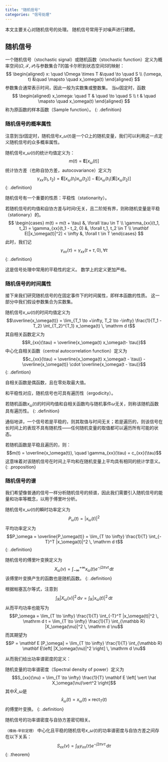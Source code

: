 ```yaml
---
title: "随机信号"
categories: "信号处理"
---
```


本文主要关心对随机信号的处理。
随机信号常用于对噪声进行建模。

## 随机信号

一个随机信号（stochastic signal）或随机函数（stochastic function）定义为概率空间$(\Omega, \mathcal F, \mathcal P)$与参数集合$T$的笛卡尔积到状态空间$S$的映射：
$$
\begin{aligned}
x: \quad \Omega \times T &\quad \to \quad S \\
(\omega, t) &\quad \mapsto \quad x_\omega(t)
\end{aligned}
$$
参数集合通常表示时间，因此一般为实数集或整数集。
当$\omega$固定时，函数
$$
\begin{aligned}
x_\omega: \quad T & \quad \to \quad S \\
t & \quad \mapsto \quad x_\omega(t)
\end{aligned}
$$
称为原函数的样本函数（Sample function）。
{: .definition}

### 随机信号的概率属性

注意到当$t$固定时，随机信号$x\_\omega(t)$是一个$\Omega$上的随机变量，我们可以利用这一点定义随机信号的众多概率属性。

随机信号$x\_\omega(t)$的统计均值定义为：
$$m(t) = \mathbf E [x_\omega(t)]$$
统计协方差（也称自协方差，autocovariance）定义为
$$\gamma_{xx}(t_1, t_2) = \mathbf E[x_\omega(t_1) x_\omega(t_2)] - \mathbf E[x_\omega(t_1)] \mathbf E[x_\omega(t_2)]$$
{: .definition}

随机信号有一个重要的性质：平稳性（stationarity）。

若随机信号的均值和自协方差与时间$t$无关，且二阶矩有界，则称随机变量是平稳（stationary）的。
$$
\begin{cases}
m(t) = m(t + \tau) &, \forall \tau \in T \\
\gamma_{xx}(t_1, t_2) = \gamma_{xx}(t_1 - t_2, 0) &, \forall t_1, t_2 \in T \\
\mathbf E[|x_\omega(t)|^2] < \infty &, \forall t \in T
\end{cases}
$$
此时，我们记
$$\gamma_{xx}(\tau) = \gamma_{xx}(t + \tau, 0), \forall t$$
{: .definition}

这是信号处理中常用的平稳性的定义。
数学上的定义更加严格。

### 随机信号的时间属性

接下来我们研究随机信号的在固定事件下的时间属性，即样本函数的性质。
这一部分中我们假设参数集合为实数集。

随机信号$x\_\omega(t)$的时间均值定义为
$$\overline{x_\omega(t)} = \lim_{T_1 \to +\infty, T_2 \to -\infty} \frac{1}{T_1 - T_2} \int_{T_2}^{T_1} x_\omega(t) \, \mathrm d t$$
其自相关函数定义为
$$R_{xx}(\tau) = \overline{x_\omega(t) x_\omega(t-
\tau)}$$
中心化自相关函数（central autocorrelation function）定义为
$$c_{xx}(\tau) = \overline{x_\omega(t) x_\omega(t - \tau)} - \overline{x_\omega(t)} \cdot \overline{x_\omega(t - \tau)}$$
{: .defintion}

自相关函数是偶函数，且在零处取最大值。

和平稳性对应，随机信号也可具有遍历性（ergodicity）。

若随机函数$x_\omega(t)$的时间均值和自相关函数均与随机事件$\omega$无关，则称该随机函数具有遍历性。
{: .definition}

通俗地讲，一个信号若是平稳的，则其取值与时间无关；若是遍历的，则该信号在长时间上的表现不具有随机性——任何随机变量的取值都可以遍历所有可能的状态。

若随机函数是平稳且遍历的，则：
$$m(t) = \overline{x_\omega(t)}, \quad \gamma_{xx}(\tau) = c_{xx}(\tau)$$
这意味着对该随机信号在时间上平均和在随机变量上平均具有相同的统计学意义。
{: .proposition}

### 随机信号的谱

我们希望像普通的信号一样分析随机信号的频谱，因此我们需要引入随机信号的能量和功率等概念，以用于傅里叶分析。

随机信号$x\_\omega(t)$的瞬时功率定义为
$$P_\omega(t) = \vert x_\omega(t) \vert^2$$
平均功率定义为
$$P_\omega = \overline{P_\omega(t)} = \lim_{T \to \infty} \frac{1}{T} \int_{-T}^T |x_\omega(t)|^2 \, \mathrm d t$$
{: .definition}

随机信号的傅里叶变换定义为
$$X_\omega(\nu) = \int_{-\infty}^{+\infty} x_\omega(t) e^{-j 2\pi \nu t} \, \mathrm d t$$
该傅里叶变换产生的函数也是随机函数。
{: .definition}

根据帕塞瓦尔等式，注意到
$$\int_{\mathbb R} \vert X_\omega (\nu) \vert^2 \, \mathrm d \nu = \int_{\mathbb R} \vert x_\omega(t) \vert^2 \, \mathrm d t$$
从而平均功率也能写为
$$P_\omega = \lim_{T \to \infty} \frac{1}{T} \int_{-T}^T |x_\omega(t)|^2 \, \mathrm d t = \lim_{T \to \infty} \frac{1}{T} \int_{\mathbb R} |X_\omega(\nu)|^2 \, \mathrm d \nu$$
而其期望为
$$P = \mathbf E [P_\omega] = \lim_{T \to \infty} \frac{1}{T} \int_{\mathbb R} \mathbf E\left[ |X_\omega(\nu)|^2 \right] \, \mathrm d \nu$$

从而我们给出功率谱密度的定义：

随机变量的功率谱密度（Spectral density of power）定义为
$$S_{xx}(\nu) = \lim_{T \to \infty} \frac{1}{T} \mathbf E \left[ \vert \hat X_\omega(\nu)\vert^2 \right]$$
其中$\hat X\_\omega$是
$$
\DeclareMathOperator{\rect}{rect}
\hat x_\omega(t) = x_\omega(t) \times \rect_T(t)
$$
的傅里叶变换。
{: .definition}

随机信号的功率谱密度与自协方差密切相关。

<small>（维纳-辛钦定理）</small>
中心化且平稳的随机信号$x\_\omega(t)$的功率谱密度与自协方差之间存在以下关系：
$$S_{xx}(\nu) = \int_{\mathbb R} \gamma_{xx}(\tau) e^{-j 2\pi \nu \tau}\, \mathrm d \tau$$
{: .theorem}
